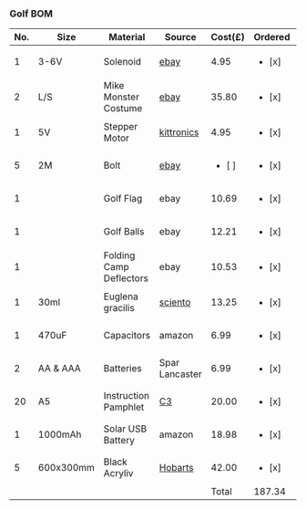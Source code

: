 ### Golf BOM

|No.|Size|Material|Source|Cost(£)|Ordered|Received
|----|----|----|----|----|----|---
1|3-6V|Solenoid|[ebay](#)|4.95|<ul><li>[x] </li>|<ul><li>[x] </li>
2|L/S|Mike Monster<br>Costume|[ebay](#)|35.80|<ul><li>[x] </li>|<ul><li>[x] </li>
1|5V|Stepper Motor|[kittronics](#)|4.95|<ul><li>[x] </li>|<ul><li>[x] </li>
5|2M|Bolt|[ebay](#)|<ul><li>[ ] </li>|<ul><li>[x] </li>
1||Golf Flag|ebay|10.69|<ul><li>[x] </li>|<ul><li>[x] </li>
1||Golf Balls|ebay|12.21|<ul><li>[x] </li>|<ul><li>[x] </li>
1||Folding Camp Deflectors|ebay|10.53|<ul><li>[x] </li>|<ul><li>[x] </li>
1|30ml|Euglena gracilis|[sciento](https://sciento.co.uk)|13.25|<ul><li>[x] </li>|<ul><li>[ ] </li>
1|470uF|Capacitors|amazon|6.99|<ul><li>[x] </li>|<ul><li>[x] </li>
2|AA & AAA|Batteries|Spar Lancaster|6.99|<ul><li>[x] </li>|<ul><li>[x] </li>
20|A5|Instruction Pamphlet|[C3](https://zenithprintgroup.com/c3-imaging/)|20.00|<ul><li>[x] </li>|<ul><li>[ ] </li>
1|1000mAh|Solar USB Battery|amazon|18.98|<ul><li>[x] </li>|<ul><li>[ ] </li>
5|600x300mm|Black<br>Acryliv|[Hobarts](https://hobarts.com/3mm-black-cast-acrylic)|42.00|<ul><li>[x] </li>|<ul><li>[x] </li>
|||||Total|187.34

